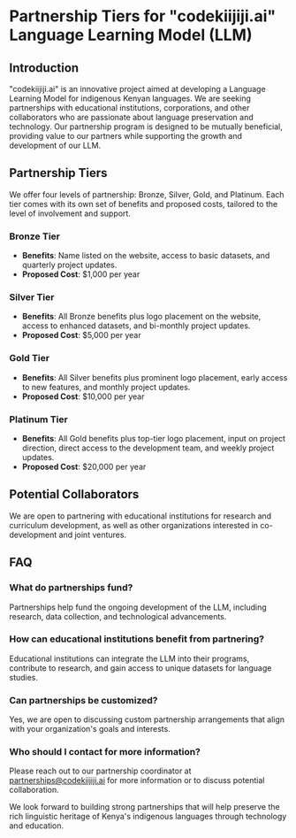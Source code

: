 # Partnership Tiers for "codekiijiji.ai" Language Learning Model (LLM)

## Introduction
"codekiijiji.ai" is an innovative project aimed at developing a Language Learning Model for indigenous Kenyan languages. We are seeking partnerships with educational institutions, corporations, and other collaborators who are passionate about language preservation and technology. Our partnership program is designed to be mutually beneficial, providing value to our partners while supporting the growth and development of our LLM.

## Partnership Tiers
We offer four levels of partnership: Bronze, Silver, Gold, and Platinum. Each tier comes with its own set of benefits and proposed costs, tailored to the level of involvement and support.

### Bronze Tier
- **Benefits**: Name listed on the website, access to basic datasets, and quarterly project updates.
- **Proposed Cost**: $1,000 per year

### Silver Tier
- **Benefits**: All Bronze benefits plus logo placement on the website, access to enhanced datasets, and bi-monthly project updates.
- **Proposed Cost**: $5,000 per year

### Gold Tier
- **Benefits**: All Silver benefits plus prominent logo placement, early access to new features, and monthly project updates.
- **Proposed Cost**: $10,000 per year

### Platinum Tier
- **Benefits**: All Gold benefits plus top-tier logo placement, input on project direction, direct access to the development team, and weekly project updates.
- **Proposed Cost**: $20,000 per year

## Potential Collaborators
We are open to partnering with educational institutions for research and curriculum development, as well as other organizations interested in co-development and joint ventures.

## FAQ
### What do partnerships fund?
Partnerships help fund the ongoing development of the LLM, including research, data collection, and technological advancements.

### How can educational institutions benefit from partnering?
Educational institutions can integrate the LLM into their programs, contribute to research, and gain access to unique datasets for language studies.

### Can partnerships be customized?
Yes, we are open to discussing custom partnership arrangements that align with your organization's goals and interests.

### Who should I contact for more information?
Please reach out to our partnership coordinator at partnerships@codekiijiji.ai for more information or to discuss potential collaboration.

We look forward to building strong partnerships that will help preserve the rich linguistic heritage of Kenya's indigenous languages through technology and education.

